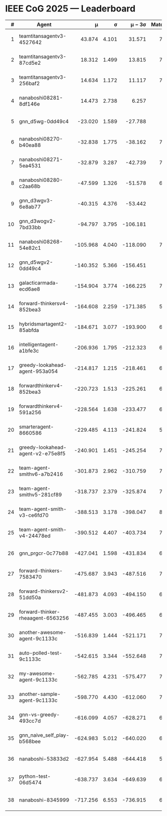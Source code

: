 # IEEE CoG 2025 — Leaderboard

| # | Agent | μ | σ | μ − 3σ | Matches | Updated |
|---:|---|---:|---:|---:|---:|---|
| 1 | teamtitansagentv3-4527642 | 43.874 | 4.101 | 31.571 | 7716 | 2025-08-30 14:41 |
| 2 | teamtitansagentv3-87cd5e2 | 18.312 | 1.499 | 13.815 | 7060 | 2025-08-30 14:41 |
| 3 | teamtitansagentv3-256baf2 | 14.634 | 1.172 | 11.117 | 7296 | 2025-08-30 14:41 |
| 4 | nanaboshi08281-8df146e | 14.473 | 2.738 | 6.257 | 276 | 2025-08-30 14:41 |
| 5 | gnn_d5wg-0dd49c4 | -23.020 | 1.589 | -27.788 | 160 | 2025-08-30 14:41 |
| 6 | nanaboshi08270-b40ea88 | -32.838 | 1.775 | -38.162 | 7380 | 2025-08-30 14:41 |
| 7 | nanaboshi08271-5ea4531 | -32.879 | 3.287 | -42.739 | 7518 | 2025-08-30 14:41 |
| 8 | nanaboshi08280-c2aa68b | -47.599 | 1.326 | -51.578 | 6898 | 2025-08-30 14:41 |
| 9 | gnn_d3wgv3-6e8ab77 | -40.315 | 4.376 | -53.442 | 158 | 2025-08-30 14:41 |
| 10 | gnn_d3wogv2-7bd33bb | -94.797 | 3.795 | -106.181 | 274 | 2025-08-30 14:41 |
| 11 | nanaboshi08268-54e82c1 | -105.968 | 4.040 | -118.090 | 7060 | 2025-08-30 14:41 |
| 12 | gnn_d5wgv2-0dd49c4 | -140.352 | 5.366 | -156.451 | 226 | 2025-08-30 14:41 |
| 13 | galacticarmada-ecd6ae8 | -154.904 | 3.774 | -166.225 | 7100 | 2025-08-30 14:41 |
| 14 | forward-thinkersv4-852bea3 | -164.608 | 2.259 | -171.385 | 5947 | 2025-08-30 14:41 |
| 15 | hybridsmartagent2-85abfda | -184.671 | 3.077 | -193.900 | 6338 | 2025-08-30 14:41 |
| 16 | intelligentagent-a1bfe3c | -206.936 | 1.795 | -212.323 | 6324 | 2025-08-30 14:41 |
| 17 | greedy-lookahead-agent-953a054 | -214.817 | 1.215 | -218.461 | 6684 | 2025-08-30 14:41 |
| 18 | forwardthinkerv4-852bea3 | -220.723 | 1.513 | -225.261 | 6246 | 2025-08-30 14:41 |
| 19 | forwardthinkerv4-591a256 | -228.564 | 1.638 | -233.477 | 6128 | 2025-08-30 14:41 |
| 20 | smarteragent-8660586 | -229.485 | 4.113 | -241.824 | 5949 | 2025-08-30 14:41 |
| 21 | greedy-lookahead-agent-v2-e75e8f5 | -240.901 | 1.451 | -245.254 | 7456 | 2025-08-30 14:41 |
| 22 | team-agent-smithv6-a7b2416 | -301.873 | 2.962 | -310.759 | 7680 | 2025-08-30 14:41 |
| 23 | team-agent-smithv5-281cf89 | -318.737 | 2.379 | -325.874 | 7740 | 2025-08-30 14:41 |
| 24 | team-agent-smith-v3-ce6fd70 | -388.513 | 3.178 | -398.047 | 8398 | 2025-08-30 14:41 |
| 25 | team-agent-smith-v4-24478ed | -390.512 | 4.407 | -403.734 | 7078 | 2025-08-30 14:41 |
| 26 | gnn_prgcr-0c77b88 | -427.041 | 1.598 | -431.834 | 6770 | 2025-08-30 14:41 |
| 27 | forward-thinkers-7583470 | -475.687 | 3.943 | -487.516 | 7460 | 2025-08-30 14:41 |
| 28 | forward-thinkersv2-51dd50a | -481.873 | 4.093 | -494.150 | 6668 | 2025-08-30 14:41 |
| 29 | forward-thinker-rheaagent-6563256 | -487.455 | 3.003 | -496.465 | 6368 | 2025-08-30 14:41 |
| 30 | another-awesome-agent-9c1133c | -516.839 | 1.444 | -521.171 | 7000 | 2025-08-30 14:41 |
| 31 | auto-polled-test-9c1133c | -542.615 | 3.344 | -552.648 | 7520 | 2025-08-30 14:41 |
| 32 | my-awesome-agent-9c1133c | -562.785 | 4.231 | -575.477 | 7280 | 2025-08-30 14:41 |
| 33 | another-sample-agent-9c1133c | -598.770 | 4.430 | -612.060 | 7600 | 2025-08-30 14:41 |
| 34 | gnn-vs-greedy-493cc7d | -616.099 | 4.057 | -628.271 | 6160 | 2025-08-30 14:41 |
| 35 | gnn_naive_self_play-b568bee | -624.983 | 5.012 | -640.020 | 6220 | 2025-08-30 14:41 |
| 36 | nanaboshi-53833d2 | -627.954 | 5.488 | -644.418 | 5460 | 2025-08-30 14:41 |
| 37 | python-test-06d5474 | -638.737 | 3.634 | -649.639 | 6280 | 2025-08-30 14:41 |
| 38 | nanaboshi-8345999 | -717.256 | 6.553 | -736.915 | 6430 | 2025-08-30 14:41 |
